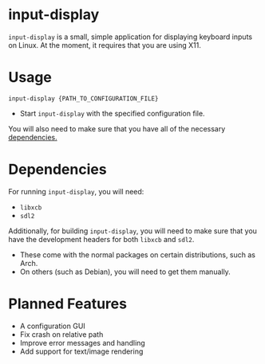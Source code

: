 # input-display
`input-display` is a small, simple application for displaying keyboard inputs 
on Linux. At the moment, it requires that you are using X11.

# Usage
`input-display {PATH_TO_CONFIGURATION_FILE}`
- Start `input-display` with the specified configuration file.

You will also need to make sure that you have all of the necessary [dependencies.](#dependencies)

# Dependencies
For running `input-display`, you will need:
- `libxcb`
- `sdl2`

Additionally, for building `input-display`, you will need to make sure that 
you have the development headers for both `libxcb` and `sdl2`.
  - These come with the normal packages on certain distributions, such as Arch.
  - On others (such as Debian), you will need to get them manually.

# Planned Features
- A configuration GUI
- Fix crash on relative path
- Improve error messages and handling
- Add support for text/image rendering
